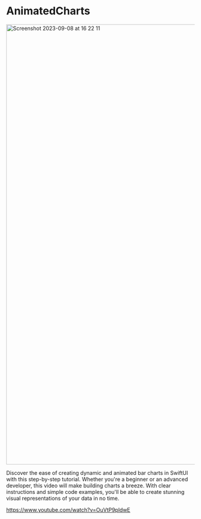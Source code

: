 # AnimatedCharts

<img width="1179" alt="Screenshot 2023-09-08 at 16 22 11" src="https://github.com/bjeld/AnimatedCharts/assets/343736/e3dc761b-1195-4c7b-b37d-b21e8788a810">

Discover the ease of creating dynamic and animated bar charts in SwiftUI with this step-by-step tutorial. Whether you're a beginner or an advanced developer, this video will make building charts a breeze. With clear instructions and simple code examples, you'll be able to create stunning visual representations of your data in no time.

https://www.youtube.com/watch?v=OuVtP9pldwE
